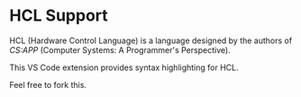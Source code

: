 # HCL Support

HCL (Hardware Control Language) is a language designed by the authors of *CS:APP* (Computer Systems: A Programmer's Perspective).

This VS Code extension provides syntax highlighting for HCL.

Feel free to fork this.